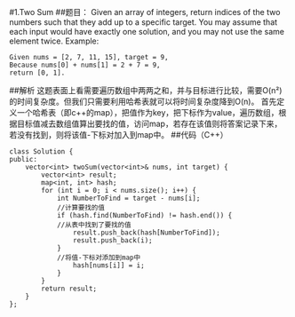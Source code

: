 #1.Two Sum
##题目：
Given an array of integers, return indices of the two numbers such that they add up to a specific target.
You may assume that each input would have exactly one solution, and you may not use the same element twice.
Example:
```
Given nums = [2, 7, 11, 15], target = 9,
Because nums[0] + nums[1] = 2 + 7 = 9,
return [0, 1].
```
##解析
这题表面上看需要遍历数组中两两之和，并与目标进行比较，需要O(n²)的时间复杂度。但我们只需要利用哈希表就可以将时间复杂度降到O(n)。 
首先定义一个哈希表（即c++的map），把值作为key，把下标作为value，遍历数组，根据目标值减去数组值算出要找的值，访问map，若存在该值则将答案记录下来，若没有找到，则将该值-下标对加入到map中。
##代码（C++）
```
class Solution {
public:
    vector<int> twoSum(vector<int>& nums, int target) {
        vector<int> result;
        map<int, int> hash;
        for (int i = 0; i < nums.size(); i++) {
            int NumberToFind = target - nums[i];
            //计算要找的值
            if (hash.find(NumberToFind) != hash.end()) {
            //从表中找到了要找的值
                result.push_back(hash[NumberToFind]);
                result.push_back(i);
            }
            //将值-下标对添加到map中
                hash[nums[i]] = i;
            }
        }
        return result;
    }
};
```
